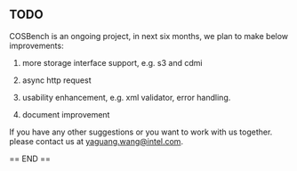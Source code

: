 TODO
----
COSBench is an ongoing project, in next six months, we plan to make below improvements:

1. more storage interface support, e.g. s3 and cdmi

2. async http request

3. usability enhancement, e.g. xml validator, error handling.

4. document improvement


If you have any other suggestions or you want to work with us together. please contact us at yaguang.wang@intel.com.


== END ==